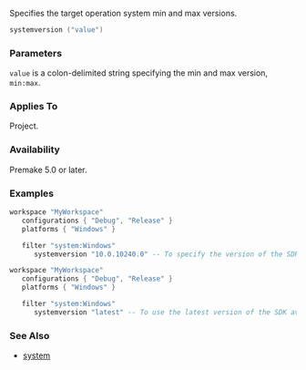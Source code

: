 Specifies the target operation system min and max versions.

```lua
systemversion ("value")
```

### Parameters ###

`value` is a colon-delimited string specifying the min and max version, `min:max`.

### Applies To ###

Project.

### Availability ###

Premake 5.0 or later.

### Examples ###

```lua
workspace "MyWorkspace"
   configurations { "Debug", "Release" }
   platforms { "Windows" }

   filter "system:Windows"
      systemversion "10.0.10240.0" -- To specify the version of the SDK you want
```

```lua
workspace "MyWorkspace"
   configurations { "Debug", "Release" }
   platforms { "Windows" }

   filter "system:Windows"
      systemversion "latest" -- To use the latest version of the SDK available
```

### See Also ###

* [system](system.md)
